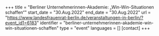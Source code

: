 +++
title = "Berliner Unternehmerinnen-Akademie: „Win-Win-Situationen schaffen“"
start_date = "30.Aug.2022"
end_date = "30.Aug.2022"
url = "https://www.landesfrauenrat-berlin.de/veranstaltungen-in-berlin/?event_id1=6183"
identifier = "berliner-unternehmerinnen-akademie-win-win-situationen-schaffen"
type = "event"
languages = []
[contact]
+++